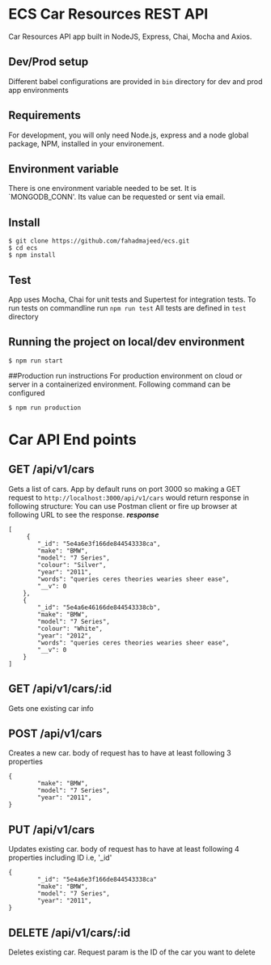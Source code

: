# ECS Car Resources REST API

Car Resources API app built in NodeJS, Express, Chai, Mocha and Axios.


## Dev/Prod setup
Different babel configurations are provided in `bin` directory for dev and prod app environments

## Requirements

For development, you will only need Node.js, express and a node global package, NPM, installed in your environement.

## Environment variable
There is one environment variable needed to be set. 
It is `MONGODB_CONN'. Its value can be requested or sent via email.

## Install

    $ git clone https://github.com/fahadmajeed/ecs.git
    $ cd ecs
    $ npm install

## Test 
App uses Mocha, Chai for unit tests and Supertest for integration tests.
To run tests 
on commandline run `npm run test`
All tests are defined in `test` directory


## Running the project on local/dev environment

    $ npm run start

##Production run instructions
For production environment on cloud or server in a containerized environment. 
Following command can be configured

    $ npm run production

# Car API End points

## GET /api/v1/cars
Gets a list of cars.
App by default runs on port 3000 so making a GET request to `http://localhost:3000/api/v1/cars` would return response in following 
structure:
You can use Postman client or fire up browser at following URL to see the response.
***response***
```
[
     {
        "_id": "5e4a6e3f166de844543338ca",
        "make": "BMW",
        "model": "7 Series",
        "colour": "Silver",
        "year": "2011",
        "words": "queries ceres theories wearies sheer ease",
        "__v": 0
    },
    {
        "_id": "5e4a6e46166de844543338cb",
        "make": "BMW",
        "model": "7 Series",
        "colour": "White",
        "year": "2012",
        "words": "queries ceres theories wearies sheer ease",
        "__v": 0
    }
]
```

## GET /api/v1/cars/:id
Gets one existing car info

## POST /api/v1/cars
Creates a new car.
body of request has to have at least following 3 properties
```
{
        "make": "BMW",
        "model": "7 Series",
        "year": "2011",
}
```

## PUT /api/v1/cars
Updates existing car.
body of request has to have at least following 4 properties including ID i.e, '_id'
```
{
        "_id": "5e4a6e3f166de844543338ca"
        "make": "BMW",
        "model": "7 Series",
        "year": "2011",
}
```
## DELETE /api/v1/cars/:id
Deletes existing car.
Request param is the ID of the car you want to delete

